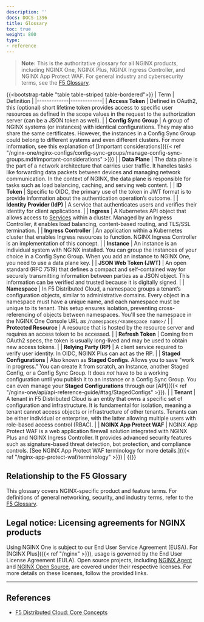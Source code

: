 ```yaml
---
description: ''
docs: DOCS-1396
title: Glossary
toc: true
weight: 800
type:
- reference
---
```


> **Note:** This is the authoritative glossary for all NGINX products, including NGINX One, NGINX Plus, NGINX Ingress Controller, and NGINX App Protect WAF. For general industry and cybersecurity terms, see the [F5 Glossary](https://www.f5.com/glossary).


{{<bootstrap-table "table table-striped table-bordered">}}
| Term        | Definition |
|-------------|-------------|
| **Access Token** | Defined in OAuth2, this (optional) short lifetime token provides access to specific user resources as defined in the scope values in the request to the authorization server (can be a JSON token as well). |
| **Config Sync Group** | A group of NGINX systems (or instances) with identical configurations. They may also share the same certificates. However, the instances in a Config Sync Group could belong to different systems and even different clusters. For more information, see this explanation of [Important considerations]({{< ref "/nginx-one/nginx-configs/config-sync-groups/manage-config-sync-groups.md#important-considerations" >}}) |
| **Data Plane** | The data plane is the part of a network architecture that carries user traffic. It handles tasks like forwarding data packets between devices and managing network communication. In the context of NGINX, the data plane is responsible for tasks such as load balancing, caching, and serving web content. |
| **ID Token** | Specific to OIDC, the primary use of the token in JWT format is to provide information about the authentication operation’s outcome. |
| **Identity Provider (IdP)** | A service that authenticates users and verifies their identity for client applications. |
| **Ingress** | A Kubernetes API object that allows access to [Services](https://kubernetes.io/docs/concepts/services-networking/service/) within a cluster. Managed by an Ingress Controller, it enables load balancing, content-based routing, and TLS/SSL termination. |
| **Ingress Controller** | An application within a Kubernetes cluster that enables Ingress resources to function. NGINX Ingress Controller is an implementation of this concept. |
| **Instance** | An instance is an individual system with NGINX installed. You can group the instances of your choice in a Config Sync Group. When you add an instance to NGINX One, you need to use a data plane key. |
| **JSON Web Token (JWT)** | An open standard (RFC 7519) that defines a compact and self-contained way for securely transmitting information between parties as a JSON object. This information can be verified and trusted because it is digitally signed. |
| **Namespace** | In F5 Distributed Cloud, a namespace groups a tenant’s configuration objects, similar to administrative domains. Every object in a namespace must have a unique name, and each namespace must be unique to its tenant. This setup ensures isolation, preventing cross-referencing of objects between namespaces. You'll see the namespace in the NGINX One Console URL as `/namespaces/<namespace name>/` |
| **Protected Resource** | A resource that is hosted by the resource server and requires an access token to be accessed. |
| **Refresh Token** | Coming from OAuth2 specs, the token is usually long-lived and may be used to obtain new access tokens. |
| **Relying Party (RP)** | A client service required to verify user identity. In OIDC, NGINX Plus can act as the RP. |
| **Staged Configurations** | Also known as **Staged Configs**. Allows you to save "work in progress." You can create it from scratch, an Instance, another Staged Config, or a Config Sync Group. It does _not_ have to be a working configuration until you publish it to an instance or a Config Sync Group. You can even manage your **Staged Configurations** through our [API]({{< ref "/nginx-one/api/api-reference-guide/#tag/StagedConfigs" >}}). |
| **Tenant** | A tenant in F5 Distributed Cloud is an entity that owns a specific set of configuration and infrastructure. It is fundamental for isolation, meaning a tenant cannot access objects or infrastructure of other tenants. Tenants can be either individual or enterprise, with the latter allowing multiple users with role-based access control (RBAC). |
| **NGINX App Protect WAF** | NGINX App Protect WAF is a web application firewall solution integrated with NGINX Plus and NGINX Ingress Controller. It provides advanced security features such as signature-based threat detection, bot protection, and compliance controls. [See NGINX App Protect WAF terminology for more details.]({{< ref "/nginx-app-protect-waf/terminology" >}}) |
{{</bootstrap-table>}}

## Relationship to the F5 Glossary

This glossary covers NGINX-specific product and feature terms. For definitions of general networking, security, and industry terms, refer to the [F5 Glossary](https://www.f5.com/glossary).

## Legal notice: Licensing agreements for NGINX products

Using NGINX One is subject to our End User Service Agreement (EUSA). For [NGINX Plus]({{< ref "/nginx" >}}), usage is governed by the End User License Agreement (EULA). Open source projects, including [NGINX Agent](https://github.com/nginx/agent) and [NGINX Open Source](https://github.com/nginx/nginx), are covered under their respective licenses. For more details on these licenses, follow the provided links.

---

## References

- [F5 Distributed Cloud: Core Concepts](https://docs.cloud.f5.com/docs/ves-concepts/core-concepts)
